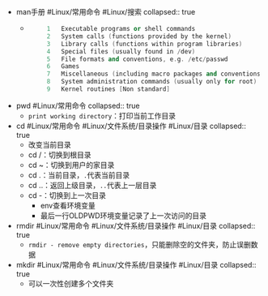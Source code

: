 - man手册 #Linux/常用命令 #Linux/搜索
  collapsed:: true
	- ```cpp
	       1   Executable programs or shell commands
	       2   System calls (functions provided by the kernel)
	       3   Library calls (functions within program libraries)
	       4   Special files (usually found in /dev)
	       5   File formats and conventions, e.g. /etc/passwd
	       6   Games
	       7   Miscellaneous (including macro packages and conventions), e.g. man(7), groff(7)
	       8   System administration commands (usually only for root)
	       9   Kernel routines [Non standard]
	  ```
- pwd #Linux/常用命令
  collapsed:: true
	- `print working directory`：打印当前工作目录
- cd #Linux/常用命令 #Linux/文件系统/目录操作 #Linux/目录
  collapsed:: true
	- 改变当前目录
	- cd /：切换到根目录
	- cd ~：切换到用户的家目录
	- cd .：当前目录，`.`代表当前目录
	- cd ..：返回上级目录，`..`代表上一层目录
	- cd -：切换到上一次目录
		- env查看环境变量
		- 最后一行OLDPWD环境变量记录了上一次访问的目录
- rmdir #Linux/常用命令 #Linux/文件系统/目录操作 #Linux/目录
  collapsed:: true
	- `rmdir - remove empty directories`，只能删除空的文件夹，防止误删数据
- mkdir #Linux/常用命令 #Linux/文件系统/目录操作 #Linux/目录
  collapsed:: true
	- 可以一次性创建多个文件夹